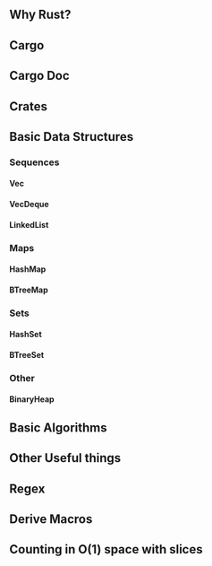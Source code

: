 ## Why Rust?

## Cargo

## Cargo Doc

## Crates

## Basic Data Structures

### Sequences

#### Vec

#### VecDeque

#### LinkedList

### Maps

#### HashMap

#### BTreeMap

### Sets

#### HashSet

#### BTreeSet

### Other

#### BinaryHeap

## Basic Algorithms

## Other Useful things

## Regex

## Derive Macros

## Counting in O(1) space with slices


